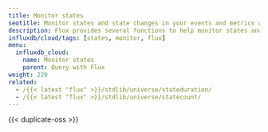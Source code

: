 ```yaml
---
title: Monitor states
seotitle: Monitor states and state changes in your events and metrics with Flux.
description: Flux provides several functions to help monitor states and state changes in your data.
influxdb/cloud/tags: [states, monitor, flux]
menu:
  influxdb_cloud:
    name: Monitor states
    parent: Query with Flux
weight: 220
related:
  - /{{< latest "flux" >}}/stdlib/universe/stateduration/
  - /{{< latest "flux" >}}/stdlib/universe/statecount/
---
```


{{< duplicate-oss >}}
